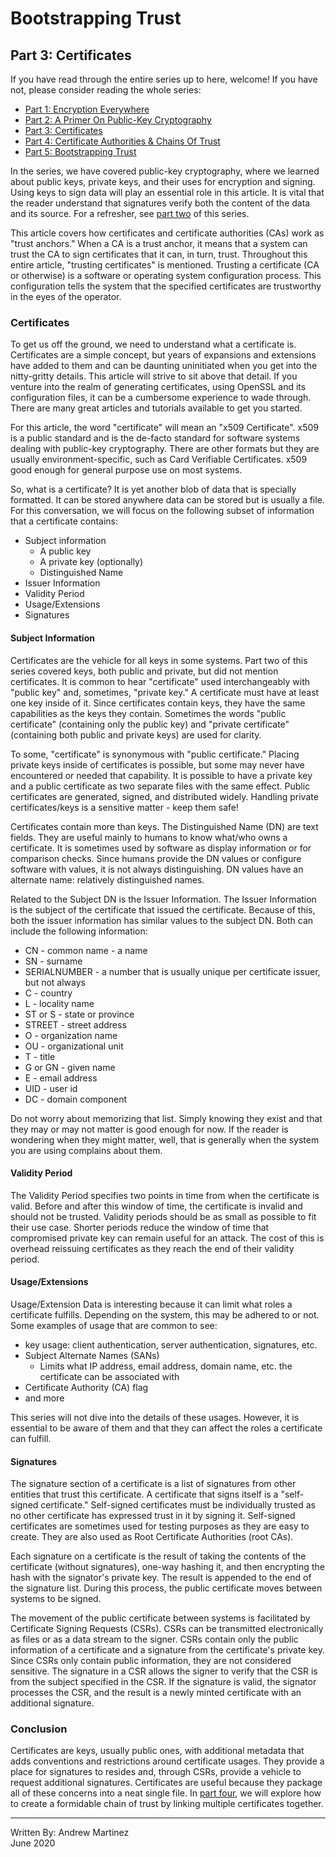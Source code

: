 # Bootstrapping Trust

## Part 3: Certificates

If you have read through the entire series up to here, welcome! If you
have not, please consider reading the whole series:

- [Part 1: Encryption Everywhere](./part-01.encryption-everywhere.md)
- [Part 2: A Primer On Public-Key Cryptography](./part-02.a-primer-on-public-key-cryptography.md)
- [Part 3: Certificates](./part-03.certificates.md)
- [Part 4: Certificate Authorities & Chains Of Trust](./part-04.certificate-authorities-and-chains-of-trust.md)
- [Part 5: Bootstrapping Trust](./part-05.bootstrapping-trust.md)

In the series, we have covered public-key cryptography, where we learned
about public keys, private keys, and their uses for encryption and
signing. Using keys to sign data will play an essential role in this
article. It is vital that the reader understand that signatures verify
both the content of the data and its source. For a refresher, see
[part two](./part-02.a-primer-on-public-key-cryptography.md) of this
series.

This article covers how certificates and certificate authorities (CAs)
work as "trust anchors." When a CA is a trust anchor, it means that a
system can trust the CA to sign certificates that it can, in turn,
trust. Throughout this entire article, "trusting certificates" is
mentioned. Trusting a certificate (CA or otherwise) is a software or
operating system configuration process. This configuration tells the
system that the specified certificates are trustworthy in the eyes of
the operator.

### Certificates

To get us off the ground, we need to understand what a certificate is.
Certificates are a simple concept, but years of expansions and
extensions have added to them and can be daunting uninitiated when you
get into the nitty-gritty details. This article will strive to sit above
that detail. If you venture into the realm of generating certificates,
using OpenSSL and its configuration files, it can be a cumbersome
experience to wade through. There are many great articles and tutorials
available to get you started.

For this article, the word "certificate" will mean an "x509
Certificate". x509 is a public standard and is the de-facto standard for
software systems dealing with public-key cryptography. There are other
formats but they are usually environment-specific, such as Card
Verifiable Certificates. x509 good enough for general purpose use on
most systems.

So, what is a certificate? It is yet another blob of data that is
specially formatted. It can be stored anywhere data can be stored but is
usually a file. For this conversation, we will focus on the following
subset of information that a certificate contains:

- Subject information
  - A public key
  - A private key (optionally)
  - Distinguished Name
- Issuer Information
- Validity Period
- Usage/Extensions
- Signatures

#### Subject Information

Certificates are the vehicle for all keys in some systems. Part two of
this series covered keys, both public and private, but did not mention
certificates. It is common to hear "certificate" used interchangeably
with "public key" and, sometimes, "private key." A certificate must have
at least one key inside of it. Since certificates contain keys, they
have the same capabilities as the keys they contain. Sometimes the
words "public certificate" (containing only the public key) and "private
certificate" (containing both public and private keys) are used for
clarity.

To some, "certificate" is synonymous with "public certificate." Placing
private keys inside of certificates is possible, but some may never have
encountered or needed that capability. It is possible to have a private
key and a public certificate as two separate files with the same effect.
Public certificates are generated, signed, and distributed widely.
Handling private certificates/keys is a sensitive matter - keep them
safe!

Certificates contain more than keys. The Distinguished Name (DN) are
text fields. They are useful mainly to humans to know what/who owns a
certificate. It is sometimes used by software as display information or
for comparison checks. Since humans provide the DN values or configure
software with values, it is not always distinguishing. DN values have an
alternate name: relatively distinguished names.

Related to the Subject DN is the Issuer Information. The Issuer
Information is the subject of the certificate that issued the
certificate. Because of this, both the issuer information has similar
values to the subject DN. Both can include the following information:

- CN - common name - a name
- SN - surname
- SERIALNUMBER - a number that is usually unique per certificate issuer,
  but not always
- C - country
- L - locality name
- ST or S - state or province
- STREET - street address
- O - organization name
- OU - organizational unit
- T - title
- G or GN - given name
- E - email address
- UID - user id
- DC - domain component

Do not worry about memorizing that list. Simply knowing they exist and
that they may or may not matter is good enough for now. If the reader is
wondering when they might matter, well, that is generally when the
system you are using complains about them.

#### Validity Period

The Validity Period specifies two points in time from when the
certificate is valid. Before and after this window of time, the
certificate is invalid and should not be trusted. Validity periods
should be as small as possible to fit their use case. Shorter periods
reduce the window of time that compromised private key can remain useful
for an attack. The cost of this is overhead reissuing certificates as
they reach the end of their validity period.

#### Usage/Extensions

Usage/Extension Data is interesting because it can limit what roles a
certificate fulfills. Depending on the system, this may be adhered to or
not. Some examples of usage that are common to see:

- key usage: client authentication, server authentication, signatures,
  etc.
- Subject Alternate Names (SANs)
  - Limits what IP address, email address, domain name, etc. the
    certificate can be associated with
- Certificate Authority (CA) flag
- and more

This series will not dive into the details of these usages. However, it
is essential to be aware of them and that they can affect the roles a
certificate can fulfill.

#### Signatures

The signature section of a certificate is a list of signatures from
other entities that trust this certificate. A certificate that signs
itself is a "self-signed certificate." Self-signed certificates must be
individually trusted as no other certificate has expressed trust in it
by signing it. Self-signed certificates are sometimes used for testing
purposes as they are easy to create. They are also used as Root
Certificate Authorities (root CAs).

Each signature on a certificate is the result of taking the contents of
the certificate (without signatures), one-way hashing it, and then
encrypting the hash with the signator's private key. The result is
appended to the end of the signature list. During this process, the
public certificate moves between systems to be signed.

The movement of the public certificate between systems is facilitated by
Certificate Signing Requests (CSRs). CSRs can be transmitted
electronically as files or as a data stream to the signer. CSRs contain
only the public information of a certificate and a signature from the
certificate's private key. Since CSRs only contain public information,
they are not considered sensitive. The signature in a CSR allows the
signer to verify that the CSR is from the subject specified in the CSR.
If the signature is valid, the signator processes the CSR, and the
result is a newly minted certificate with an additional signature.

### Conclusion

Certificates are keys, usually public ones, with additional metadata
that adds conventions and restrictions around certificate usages. They
provide a place for signatures to resides and, through CSRs, provide a
vehicle to request additional signatures. Certificates are useful
because they package all of these concerns into a neat single file. In
[part four](/part-04.certificate-authorities-and-chains-of-trust.md), we
will explore how to create a formidable chain of trust by linking
multiple certificates together.

---

Written By: Andrew Martinez  
June 2020
